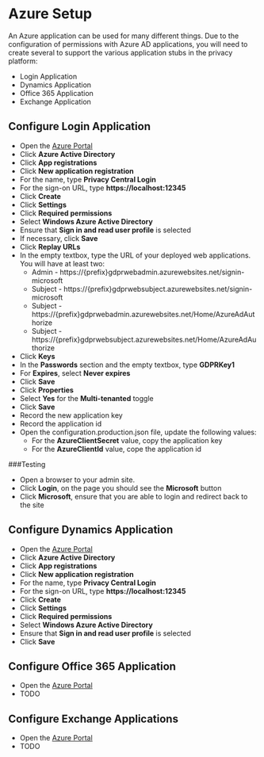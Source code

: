 # Azure Setup

An Azure application can be used for many different things.  Due to the configuration of permissions with Azure AD applications, you will need to create several to support the various application stubs in the privacy platform:

-   Login Application
-   Dynamics Application
-   Office 365 Application
-   Exchange Application

## Configure Login Application

-   Open the [Azure Portal](https://portal.azure.com)
-   Click **Azure Active Directory**
-   Click **App registrations**
-   Click **New application registration**
-   For the name, type **Privacy Central Login**
-   For the sign-on URL, type **https://localhost:12345**
-   Click **Create**
-   Click **Settings**
-   Click **Required permissions**
-   Select **Windows Azure Active Directory**
-   Ensure that **Sign in and read user profile** is selected
-   If necessary, click **Save**
-   Click **Replay URLs**
-   In the empty textbox, type the URL of your deployed web applications.  You will have at least two:
    -   Admin - https://{prefix}gdprwebadmin.azurewebsites.net/signin-microsoft
    -   Subject - https://{prefix}gdprwebsubject.azurewebsites.net/signin-microsoft
    -   Subject - https://{prefix}gdprwebadmin.azurewebsites.net/Home/AzureAdAuthorize
    -   Subject - https://{prefix}gdprwebsubject.azurewebsites.net/Home/AzureAdAuthorize
-   Click **Keys**
-   In the **Passwords** section and the empty textbox, type **GDPRKey1**
-   For **Expires**, select **Never expires**
-   Click **Save**
-   Click **Properties**
-   Select **Yes** for the **Multi-tenanted** toggle
-   Click **Save**
-   Record the new application key
-   Record the application id
-   Open the configuration.production.json file, update the following values:
    -   For the **AzureClientSecret** value, copy the application key
    -   For the **AzureClientId** value, cope the application id

###Testing

-   Open a browser to your admin site.
-   Click **Login**, on the page you should see the **Microsoft** button
-   Click **Microsoft**, ensure that you are able to login and redirect back to the site

## Configure Dynamics Application

-   Open the [Azure Portal](https://portal.azure.com)
-   Click **Azure Active Directory**
-   Click **App registrations**
-   Click **New application registration**
-   For the name, type **Privacy Central Login**
-   For the sign-on URL, type **https://localhost:12345**
-   Click **Create**
-   Click **Settings**
-   Click **Required permissions**
-   Select **Windows Azure Active Directory**
-   Ensure that **Sign in and read user profile** is selected
-   Click **Save**

## Configure Office 365 Application

-   Open the [Azure Portal](https://portal.azure.com)
-   TODO

## Configure Exchange Applications

-   Open the [Azure Portal](https://portal.azure.com)
-   TODO